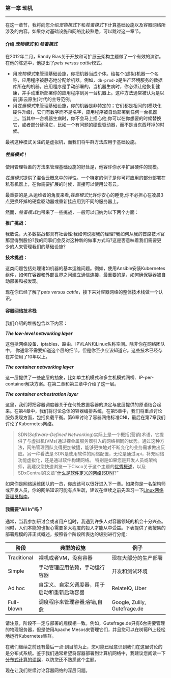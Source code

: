 ###  第一章 动机

------

在这一章节，我将向您介绍*宠物模式*下和*牲畜模式*下计算基础设施以及容器网络所涉及的内容。如果你对基础设施和网络比较熟悉，可以跳过这一章节。

#### 介绍 *宠物模式* 和 *牲畜模式*

在2012年二月，Randy Bias关于开放和可扩展云架构主题做了一个有效的演讲。在他的陈述中，他提出了*pets versus cattle*模式。

+ 用*宠物模式*来管理基础设施，你把机器当成个体。给每个(虚拟)机器一个名称，应用程序被静态地分配给机器。例如，`db-prod-2`是生产环境服务的数据库所在的机器。应用程序是手动部署的，当机器生病时，你必须让他恢复健康，并手动重新部署你的应用程序到另一台机器上。这种方法通常被认为是以前(非云原生)时代的主导范例。
+ 用*牲畜模式*来管理基础设施，你的机器是非特定的；它们都是相同的(模块化硬件升级)，它们有数字而不是名字，应用程序被自动部署到任何一台机器上。当其中一台机器生病时，你不会马上担心他;你可以在你想要的时候替换它，或者部分替换它，比如一个有问题的硬盘驱动器，而不是当东西坏掉的时候。

最初这种模式关注的是虚拟机，而我们将牛群方法应用于基础设施。

#### *牲畜模式*！

使用管理牲畜的方法来管理基础设施的好处是，他容许你水平扩展硬件的规模。

*牲畜模式*提供了混合云概念中的弹性。一个特定的例子是你可将应用的部分部署在私有机器上，在你需要扩展的时候，直接可以使用公有云。

最重要的是,从运维者的角度来看,*牲畜模式*允许你安心的睡觉,你不必担心在凌晨3点更换坏掉的硬盘驱动器或重新挂应用到不同的服务器上。

然而，*牲畜模式*也带来了一些挑战，一般可以归纳为以下两个方面：

**推广挑战：**

我敢说，大多数挑战都具有社会性:我如何说服我的经理?我如何从我的首席技术官那里得到股份?我的同事们会反对这种新的做事方式吗?这是否意味着我们需要更少的人来管理我们的基础设施?

**技术挑战：**

这类问题包括处理诸如机器的基本运维问题。例如，使用Ansible安装Kubernetes组件，如何在容器和外部世界之间建立通信连接，最重要的是，如何确保容器被自动部署和被发现。

现在你已经了解了*pets versus cattle*，接下来对容器网络的整体技术栈做一个认识。

#### 容器网络技术栈

我们介绍的堆栈包含以下内容：

***The low-level networking layer***

这包括网络设备、iptables、路由、IPVLAN和Linux名称空间。除非你在网络团队中， 你通常不需要知道这个层的细节，但是你至少应该知道它。这些技术已经存在并使用了10年以上。

***The container networking layer***

这一层提供了一些底层的抽象，比如单主机模式和多主机模式网桥、IP-per-container解决方案。在第二章和第三章中介绍了这一层。

***The container orchestration layer***

这里，我们将把容器调度器关于在何处放置容器的决定与底层提供的原语结合起来。在第4章中，我们将讨论总体的容器编排系统，在第5章中，我们将重点讨论服务发现方面，包括负载平衡。第6章讨论了容器网络标准CNI，最后在第7章我们讨论了Kubernetes网络。

> SDN(*Software-Defined Networking*)实际上是一个概括(营销)术语，它提供了与虚拟机(VMs)通过裸金属服务器引入的网络相同的优势。通过这种方法，网络管理团队变得更加敏捷，能够更快地对不断变化的业务需求做出反应。另一种看法是:SDN是使用软件的网络配置，无论是通过api，补充网络功能虚拟化，还是通过软件构建网络。
> 特别是如果您是开发人员或架构师，我建议您快速浏览一下Cisco关于这个主题的[优秀概述](http://bit.ly/1O5p7KB)，以及SDxCentral的文章“[什么是软件定义的网络(SDN)](https://bit.ly/2jvUkiO)?”

如果你是网络运维团队的一员，你应该可以很好进入下一章。如果你是一名架构师或开发人员，你的网络知识可能有点生疏，建议在继续之前先温习一下[Linux网络管理员指南](http://www.tldp.org/LDP/nag2/nag2.pdf)。

#### 我需要“All In”吗？

通常，当我参加研讨会或者用户组时，我遇到许多人对容器领域的机会十分兴奋。同时，人们本能的也担心需要多大程度的投入才能从中受益。下表提供了我搜集的部署规模的非正式概述，按照各个阶段所表达的级别进行分组:

| 阶段        | 典型的设施                                   | 例子                         |
| ----------- | -------------------------------------------- | ---------------------------- |
| Traditional | 裸机或者VM，没有容器                         | 现在大部分的生产部署         |
| Simple      | 手动管理应用依赖，手动运行容器               | 开发和测试环境               |
| Ad hoc      | 自定义、自定义调度器，用于启动和重新启动容器 | RelateIQ, Uber               |
| Full-blown  | 调度程序来管理容器;容错,自愈                 | Google, Zulily, Gutefrage.de |

请注意，阶段不一定与部署的规模相一致。例如，Gutefrage.de只有6台需要管理的物理服务器，但是使用Apache Mesos来管理它们，并且您可以在树莓Pi上轻松地运行Kubernetes集群。

在我们继续之前还有最后一点:到目前为止，您可能已经意识到我们在这里讨论的是分布式系统。鉴于我们通常希望将容器部署到计算机网络中，我建议您阅读一下[分布式计算的谬误](https://en.wikipedia.org/wiki/Fallacies_of_distributed_computing)，以防您还不熟悉这个主题。

现在让我们继续讨论容器网络的深层问题。